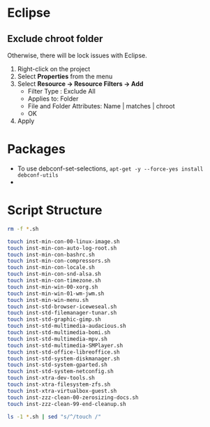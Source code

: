 # Eclipse
## Exclude chroot folder
Otherwise, there will be lock issues with Eclipse.

1. Right-click on the project
1. Select **Properties** from the menu
1. Select **Resource -> Resource Filters -> Add**
    * Filter Type : Exclude All
    * Applies to: Folder
    * File and Folder Attributes: Name | matches | chroot
    * OK
1. Apply

# Packages
* To use debconf-set-selections, `apt-get -y --force-yes install debconf-utils`
* 

# Script Structure
```bash
rm -f *.sh

touch inst-min-con-00-linux-image.sh
touch inst-min-con-auto-log-root.sh
touch inst-min-con-bashrc.sh
touch inst-min-con-compressors.sh
touch inst-min-con-locale.sh
touch inst-min-con-snd-alsa.sh
touch inst-min-con-timezone.sh
touch inst-min-win-00-xorg.sh
touch inst-min-win-01-wm-jwm.sh
touch inst-min-win-menu.sh
touch inst-std-browser-iceweseal.sh
touch inst-std-filemanager-tunar.sh
touch inst-std-graphic-gimp.sh
touch inst-std-multimedia-audacious.sh
touch inst-std-multimedia-bomi.sh
touch inst-std-multimedia-mpv.sh
touch inst-std-multimedia-SMPlayer.sh
touch inst-std-office-libreoffice.sh
touch inst-std-system-diskmanager.sh
touch inst-std-system-gparted.sh
touch inst-std-system-netconfig.sh
touch inst-xtra-dev-tools.sh
touch inst-xtra-filesystem-zfs.sh
touch inst-xtra-virtualbox-guest.sh
touch inst-zzz-clean-00-zerosizing-docs.sh
touch inst-zzz-clean-99-end-cleanup.sh

ls -1 *.sh | sed "s/^/touch /"
```
